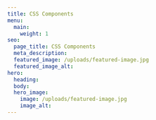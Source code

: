 ```yaml
---
title: CSS Components
menu:
  main:
    weight: 1
seo:
  page_title: CSS Components
  meta_description:
  featured_image: /uploads/featured-image.jpg
  featured_image_alt:
hero:
  heading:
  body:
  hero_image:
    image: /uploads/featured-image.jpg
    image_alt:
---
```



